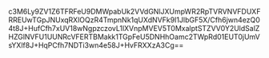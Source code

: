 c3M6Ly9ZV1Z6TFRFeU9DMWpabUk2VVdGNlJXUmpWR2RpTVRVNVFDUXFRREUwTGpJNUxqRXlOQzR4TmpnNk1qUXdNVFk9I1JlbGF5X/Cfh6jwn4ezQ04t8J+HufCfh7xUV18wNgpzczovL1lXVnpMVEV5T0MxalptSTZVV0Y2UldSalZHZGlNVFU1UUNRcVFERTBMakk1TGpFeU5DNHhOamc2TWpRd01EUT0jUmVsYXlf8J+HqPCfh7NDTi3wn4e58J+HvFRXXzA3Cg==